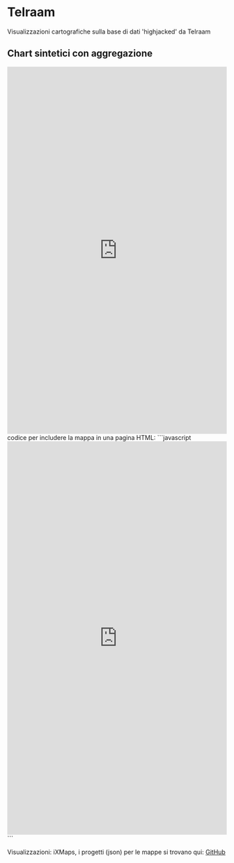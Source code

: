 # Telraam 

Visualizzazioni cartografiche sulla base di dati 'highjacked' da Telraam

## Chart sintetici con aggregazione  





<iframe id="map" width="100%" height="840" frameborder="0" scrolling="no" marginheight="0" marginwidth="0" src="https://gjrichter.github.io/ixmaps/ui/html/embed_sync_Leaflet.html?ui=embed&basemap=ll&align=right&legend=1&name=map3&sync=false&footer=true&project=https://raw.githubusercontent.com/gjrichter/viz/master/Telraam/ixmaps_project_Telraam_pies.json"></iframe>
codice per includere la mappa in una pagina HTML:
```javascript
<iframe id="map" width="100%" height="900" frameborder="0" scrolling="no" marginheight="0" marginwidth="0" src="https://gjrichter.github.io/ixmaps/ui/html/embed_sync_Leaflet.html?ui=embed&basemap=ll&align=right&legend=1&name=map3&sync=false&footer=true&project=https://raw.githubusercontent.com/gjrichter/viz/master/Telraam/ixmaps_project_Telraam_pies.json"></iframe>
```




Visualizzazioni: iXMaps, i progetti (json) per le mappe si trovano qui: <a href="https://github.com/gjrichter/viz/tree/master/Elezioni/Comunali/Palermo/2022" target="_blank">GitHub</a>

